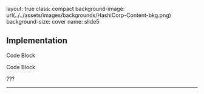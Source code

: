 layout: true
class: compact
background-image: url(../../assets/images/backgrounds/HashiCorp-Content-bkg.png)
background-size: cover
name: slide5


## Implementation

Code Block

Code Block


???

---
